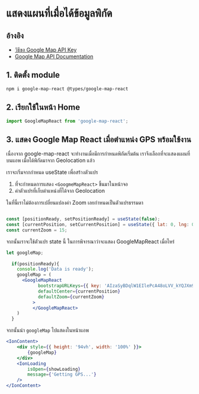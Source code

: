 
# แสดงแผนที่เมื่อได้ข้อมูลพิกัด

## อ้างอิง

- [วิธีขอ Google Map API Key](https://developers.google.com/maps/documentation/javascript/get-api-key)
- [Google Map API Documentation](https://developers.google.com/maps/documentation/javascript/tutorial)

## 1. ติดตั้ง module 

```bash
npm i google-map-react @types/google-map-react
```

## 2. เรียกใช้ในหน้า Home 

```js
import GoogleMapReact from 'google-map-react';
```

## 3. แสดง Google Map React เมื่อตำแหน่ง GPS พร้อมใช้งาน

เนื่องจาก google-map-react จะทำงานเมื่อมีการกำหนดพิกัดเริ่มต้น เราจึงเลือกที่จะแสดงแผนที่บนแอพ เมื่อได้พิกัดมาจาก Geolocation แล้ว 

เราจะเริ่มจากกำหนด useState เพื่อสร้างตัวแปร
1. ที่จะกำหนดการแสดง `<GoogmeMapReact>` ขึ้นมาในหน้าจอ
2. ค่าตัวแปรที่เก็บตำแหน่งที่ได้จาก Geolocation

ในที่นี้เราไม่ต้องการเปลี่ยนแปลงค่า Zoom เลยกำหนดเป็นตัวแปรธรรมดา

```js

const [positionReady, setPositionReady] = useState(false);
const [currentPosition, setCurrentPosition] = useState({ lat: 0, lng: 0 });
const currentZoom = 15;
```

จากนั้นเราจะใช้ตัวแปร state นี้ ในการพิจารณาว่าจะแสดง GoogleMapReact เมื่อไหร่ 

```jsx
let googleMap;
  
  if(positionReady){
    console.log('Data is ready');
    googleMap = (
      <GoogleMapReact
            bootstrapURLKeys={{ key: 'AIzaSyBDqlW1EIlePcA48oLVV_kYQJXm9dQ75uw' }}
            defaultCenter={currentPosition}
            defaultZoom={currentZoom}
          >
          </GoogleMapReact>
    )
  }
```

จากนั้นนำ `googleMap` ไปแสดงในหน้าแอพ

```jsx
<IonContent>
    <div style={{ height: '94vh', width: '100%' }}>
        {googleMap}
    </div>
    <IonLoading
        isOpen={showLoading}
        message={'Getting GPS...'}
    />
</IonContent>
```

